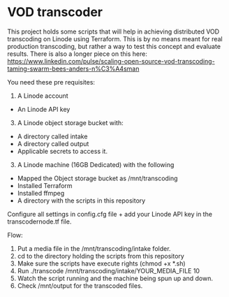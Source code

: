 # VOD transcoder

This project holds some scripts that will help in achieving distributed VOD transcoding on Linode using Terraform. This is by no means meant for real production transcoding, but rather a way to test this concept and evaluate results. There is also a longer piece on this here: https://www.linkedin.com/pulse/scaling-open-source-vod-transcoding-taming-swarm-bees-anders-n%C3%A4sman

You need these pre requisites:

1. A Linode account
  - An Linode API key
3. A Linode object storage bucket with:
  - A directory called intake
  - A directory called output
  - Applicable secrets to access it.
3. A Linode machine (16GB Dedicated) with the following
  - Mapped the Object storage bucket as /mnt/transcoding
  - Installed Terraform
  - Installed ffmpeg
  - A directory with the scripts in this repository

Configure all settings in config.cfg file + add your Linode API key in the transcodernode.tf file.

Flow:

1. Put a media file in the /mnt/transcoding/intake folder.
2. cd to the directory holding the scripts from this repository
3. Make sure the scripts have execute rights (chmod +x *.sh)
4. Run ./transcode /mnt/transcoding/intake/YOUR_MEDIA_FILE 10
5. Watch the script running and the machine being spun up and down.
6. Check /mnt/output for the transcoded files.

